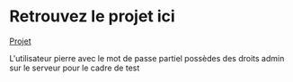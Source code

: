 <h1>Retrouvez le projet ici</h1> 

<a href="https://partiel.thibautstachnick.com">Projet</a>

<p>L'utilisateur pierre avec le mot de passe partiel possèdes des droits admin sur le serveur pour le cadre de test</p>

